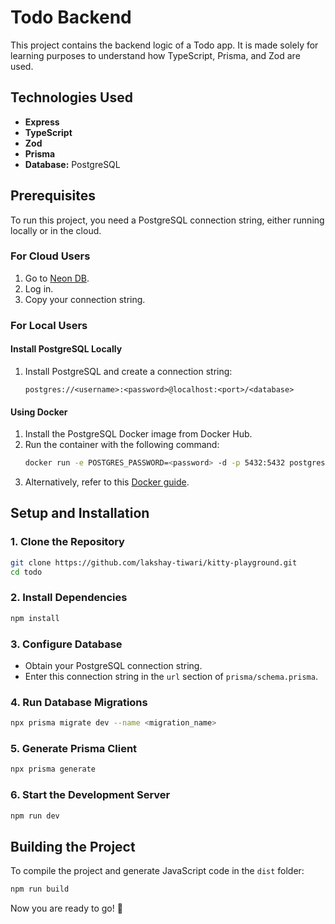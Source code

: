 # Todo Backend

This project contains the backend logic of a Todo app. It is made solely for learning purposes to understand how TypeScript, Prisma, and Zod are used.

## Technologies Used

- **Express**
- **TypeScript**
- **Zod**
- **Prisma**
- **Database:** PostgreSQL

## Prerequisites

To run this project, you need a PostgreSQL connection string, either running locally or in the cloud.

### For Cloud Users

1. Go to [Neon DB](https://neon.tech/).
2. Log in.
3. Copy your connection string.

### For Local Users

#### Install PostgreSQL Locally
1. Install PostgreSQL and create a connection string:
   ```plaintext
   postgres://<username>:<password>@localhost:<port>/<database>
   ```

#### Using Docker
1. Install the PostgreSQL Docker image from Docker Hub.
2. Run the container with the following command:
   ```bash
   docker run -e POSTGRES_PASSWORD=<password> -d -p 5432:5432 postgres
   ```
3. Alternatively, refer to this [Docker guide](https://projects.100xdevs.com/tracks/docker-easy/docker-1).

## Setup and Installation

### 1. Clone the Repository
```bash
git clone https://github.com/lakshay-tiwari/kitty-playground.git
cd todo
```

### 2. Install Dependencies
```bash
npm install
```

### 3. Configure Database
- Obtain your PostgreSQL connection string.
- Enter this connection string in the `url` section of `prisma/schema.prisma`.

### 4. Run Database Migrations
```bash
npx prisma migrate dev --name <migration_name>
```

### 5. Generate Prisma Client
```bash
npx prisma generate
```

### 6. Start the Development Server
```bash
npm run dev
```

## Building the Project
To compile the project and generate JavaScript code in the `dist` folder:
```bash
npm run build
```

Now you are ready to go! 🚀

